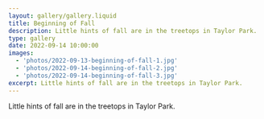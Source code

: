 ```yaml
---
layout: gallery/gallery.liquid
title: Beginning of Fall
description: Little hints of fall are in the treetops in Taylor Park.
type: gallery
date: 2022-09-14 10:00:00
images:
  - 'photos/2022-09-13-beginning-of-fall-1.jpg'
  - 'photos/2022-09-14-beginning-of-fall-2.jpg'
  - 'photos/2022-09-14-beginning-of-fall-3.jpg'
excerpt: Little hints of fall are in the treetops in Taylor Park.
---
```


Little hints of fall are in the treetops in Taylor Park.
